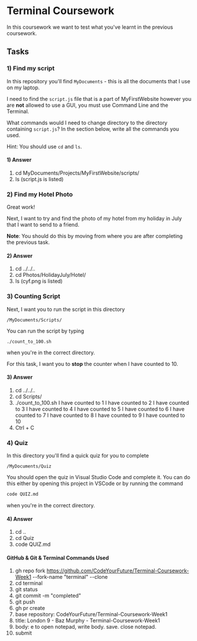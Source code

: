 # Terminal Coursework

In this coursework we want to test what you've learnt in the previous coursework.

## Tasks

### 1) Find my script

In this repository you'll find `MyDocuments` - this is all the documents that I use on my laptop.

I need to find the `script.js` file that is a part of MyFirstWebsite however you are **not** allowed to use a GUI, you must use Command Line and the Terminal.

What commands would I need to change directory to the directory containing `script.js`? In the section below, write all the commands you used.

Hint: You should use `cd` and `ls`.

#### 1) Answer

1. cd MyDocuments/Projects/MyFirstWebsite/scripts/
2. ls (script.js is listed)

### 2) Find my Hotel Photo

Great work!

Next, I want to try and find the photo of my hotel from my holiday in July that I want to send to a friend.

**Note**: You should do this by moving from where you are after completing the previous task.

#### 2) Answer

1. cd ../../..
2. cd Photos/HolidayJuly/Hotel/
3. ls (cyf.png is listed)

### 3) Counting Script

Next, I want you to run the script in this directory

```
/MyDocuments/Scripts/
```

You can run the script by typing

```
./count_to_100.sh
```

when you're in the correct directory.

For this task, I want you to **stop** the counter when I have counted to 10.

#### 3) Answer

1. cd ../../..
2. cd Scripts/
3. ./count_to_100.sh
   I have counted to 1
   I have counted to 2
   I have counted to 3
   I have counted to 4
   I have counted to 5
   I have counted to 6
   I have counted to 7
   I have counted to 8
   I have counted to 9
   I have counted to 10
4. Ctrl + C

### 4) Quiz

In this directory you'll find a quick quiz for you to complete

```
/MyDocuments/Quiz
```

You should open the quiz in Visual Studio Code and complete it. You can do this either by opening this project in VSCode or by running the command

```sh
code QUIZ.md
```

when you're in the correct directory.

#### 4) Answer

1. cd ..
2. cd Quiz
3. code QUIZ.md

#### GitHub & Git & Terminal Commands Used

1. gh repo fork https://github.com/CodeYourFuture/Terminal-Coursework-Week1 --fork-name "terminal" --clone
2. cd terminal
3. git status
4. git commit -m "completed"
5. git push
6. gh pr create
7. base repository: CodeYourFuture/Terminal-Coursework-Week1
8. title: London 9 - Baz Murphy - Terminal-Coursework-Week1
9. body: e to open notepad, write body. save. close notepad.
10. submit
